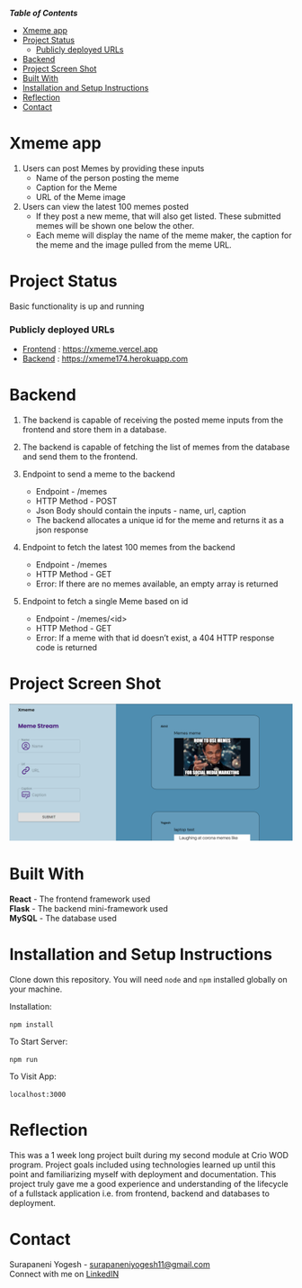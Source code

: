 ***Table of Contents***
- [Xmeme app](#xmeme-app)
- [Project Status](#project-status)
    - [Publicly deployed URLs](#publicly-deployed-urls)
- [Backend](#backend)
- [Project Screen Shot](#project-screen-shot)
- [Built With](#built-with)
- [Installation and Setup Instructions](#installation-and-setup-instructions)
- [Reflection](#reflection)
- [Contact](#contact)

# Xmeme app

1. Users can post Memes by providing these inputs
   - Name of the person posting the meme
   - Caption for the Meme
   - URL of the Meme image
2. Users can view the latest 100 memes posted
   - If they post a new meme, that will also get listed. These submitted memes will be shown one below the other.
   - Each meme will display the name of the meme maker, the caption for the meme and the image pulled from the meme URL.

# Project Status

Basic functionality is up and running

### Publicly deployed URLs

- [Frontend](https://xmeme.vercel.app/) : https://xmeme.vercel.app
- [Backend](https://xmeme174.herokuapp.com/memes) : https://xmeme174.herokuapp.com

# Backend

1. The backend is capable of receiving the posted meme inputs from the frontend and store them in a database.  
   
2. The backend is capable of fetching the list of memes from the database and send them to the frontend.  

3. Endpoint to send a meme to the backend
   - Endpoint - /memes
   - HTTP Method - POST
   - Json Body should contain the inputs - name, url, caption
   - The backend allocates a unique id for the meme and returns it as a json response  

4. Endpoint to fetch the latest 100 memes from the backend
   - Endpoint - /memes
   - HTTP Method - GET
   - Error: If there are no memes available, an empty array is returned  

5. Endpoint to fetch a single Meme based on id
    - Endpoint - /memes/\<id\>
    - HTTP Method - GET
    - Error: If a meme with that id doesn’t exist, a 404 HTTP response code is returned  


# Project Screen Shot

![screenshot](ProjSS.png "Frontend Screenshot")

# Built With

**React** - The frontend framework used  
**Flask** - The backend mini-framework used  
**MySQL** - The database used  

# Installation and Setup Instructions

Clone down this repository. You will need `node` and `npm` installed globally on your machine.

Installation:

`npm install`

To Start Server:

`npm run`

To Visit App:

`localhost:3000`

# Reflection

This was a 1 week long project built during my second module at Crio WOD program. Project goals included using technologies learned up until this point and familiarizing myself with deployment and documentation. This project truly gave me a good experience and understanding of the lifecycle of a fullstack application i.e. from frontend, backend and databases to deployment.

# Contact

Surapaneni Yogesh - surapaneniyogesh11@gmail.com  
Connect with me on [LinkedIN](https://www.linkedin.com/in/surapaneni-yogesh-ba7303189/)